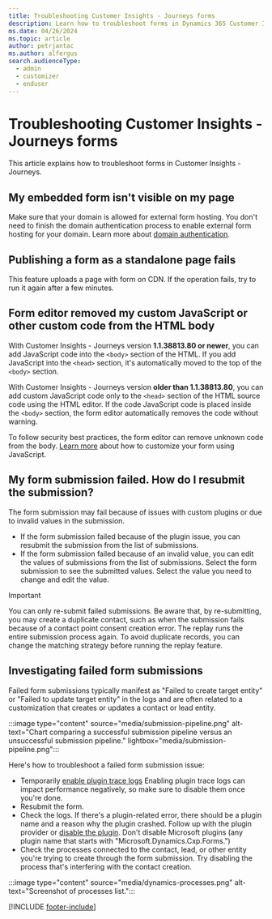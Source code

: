```yaml
---
title: Troubleshooting Customer Insights - Journeys forms
description: Learn how to troubleshoot forms in Dynamics 365 Customer Insights - Journeys.
ms.date: 04/26/2024
ms.topic: article
author: petrjantac
ms.author: alfergus
search.audienceType: 
  - admin
  - customizer
  - enduser
---
```


# Troubleshooting Customer Insights - Journeys forms

This article explains how to troubleshoot forms in Customer Insights - Journeys.

## My embedded form isn't visible on my page

Make sure that your domain is allowed for external form hosting. You don't need to finish the domain authentication process to enable external form hosting for your domain. Learn more about [domain authentication](domain-authentication.md).

## Publishing a form as a standalone page fails

This feature uploads a page with form on CDN. If the operation fails, try to run it again after a few minutes.

## Form editor removed my custom JavaScript or other custom code from the HTML body

With Customer Insights - Journeys version **1.1.38813.80 or newer**, you can add JavaScript code into the `<body>` section of the HTML. If you add JavaScript into the `<head>` section, it's automatically moved to the top of the `<body>` section.

With Customer Insights - Journeys version **older than 1.1.38813.80**, you can add custom JavaScript code only to the `<head>` section of the HTML source code using the HTML editor. If the code JavaScript code is placed inside the `<body>` section, the form editor automatically removes the code without warning.

To follow security best practices, the form editor can remove unknown code from the body. [Learn more](real-time-marketing-manage-forms.md#add-custom-javascript-to-your-form) about how to customize your form using JavaScript.

## My form submission failed. How do I resubmit the submission?

The form submission may fail because of issues with custom plugins or due to invalid values in the submission.

- If the form submission failed because of the plugin issue, you can resubmit the submission from the list of submissions.
- If the form submission failed because of an invalid value, you can edit the values of submissions from the list of submissions. Select the form submission to see the submitted values. Select the value you need to change and edit the value.

> [!IMPORTANT]
> You can only re-submit failed submissions. Be aware that, by re-submitting, you may create a duplicate contact, such as when the submission fails because of a contact point consent creation error. The replay runs the entire submission process again. To avoid duplicate records, you can change the matching strategy before running the replay feature. 

## Investigating failed form submissions

Failed form submissions typically manifest as "Failed to create target entity" or "Failed to update target entity" in the logs and are often related to a customization that creates or updates a contact or lead entity.

:::image type="content" source="media/submission-pipeline.png" alt-text="Chart comparing a successful submission pipeline versus an unsuccessful submission pipeline." lightbox="media/submission-pipeline.png":::

Here's how to troubleshoot a failed form submission issue:

- Temporarily [enable plugin trace logs](/power-apps/developer/data-platform/logging-tracing#enable-trace-logging) Enabling plugin trace logs can impact performance negatively, so make sure to disable them once you're done.
- Resubmit the form.
- Check the logs. If there's a plugin-related error, there should be a plugin name and a reason why the plugin crashed. Follow up with the plugin provider or [disable the plugin](https://community.dynamics.com/blogs/post/?postid=33f947e8-a5f8-4cb2-b2d9-45b444c56060). Don't disable Microsoft plugins (any plugin name that starts with "Microsoft.Dynamics.Cxp.Forms.")
- Check the processes connected to the contact, lead, or other entity you're trying to create through the form submission. Try disabling the process that's interfering with the contact creation.

:::image type="content" source="media/dynamics-processes.png" alt-text="Screenshot of processes list.":::

[!INCLUDE [footer-include](./includes/footer-banner.md)]
